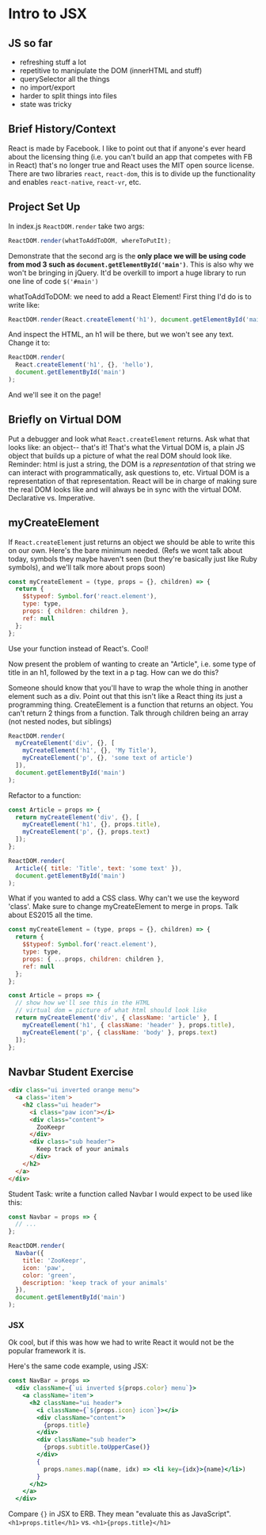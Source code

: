 # Intro to JSX

## JS so far
- refreshing stuff a lot
- repetitive to manipulate the DOM (innerHTML and stuff)
- querySelector all the things
- no import/export
- harder to split things into files
- state was tricky


## Brief History/Context

React is made by Facebook. I like to point out that if anyone's ever heard about the licensing thing (i.e. you can't build an app that competes with FB in React) that's no longer true and React uses the MIT open source license. There are two libraries `react`, `react-dom`, this is to divide up the functionality and enables `react-native`, `react-vr`, etc.

## Project Set Up

In index.js
`ReactDOM.render` take two args:

```js
ReactDOM.render(whatToAddToDOM, whereToPutIt);
```

Demonstrate that the second arg is the **only place we will be using code from mod 3 such as `document.getElementById('main')`**. This is also why we won't be bringing in jQuery. It'd be overkill to import a huge library to run one line of code `$('#main')`

whatToAddToDOM: we need to add a React Element! First thing I'd do is to write like:

```js
ReactDOM.render(React.createElement('h1'), document.getElementById('main'));
```

And inspect the HTML, an h1 will be there, but we won't see any text. Change it to:

```js
ReactDOM.render(
  React.createElement('h1', {}, 'hello'),
  document.getElementById('main')
);
```

And we'll see it on the page!

## Briefly on Virtual DOM

Put a debugger and look what `React.createElement` returns. Ask what that looks like: an object-- that's it! That's what the Virtual DOM is, a plain JS object that builds up a picture of what the real DOM should look like. Reminder: html is just a string, the DOM is a _representation_ of that string we can interact with programmatically, ask questions to, etc. Virtual DOM is a representation of that representation. React will be in charge of making sure the real DOM looks like and will always be in sync with the virtual DOM. Declarative vs. Imperative.

## myCreateElement

If `React.createElement` just returns an object we should be able to write this on our own. Here's the bare minimum needed. (Refs we wont talk about today, symbols they maybe haven't seen (but they're basically just like Ruby symbols), and we'll talk more about props soon)

```js
const myCreateElement = (type, props = {}, children) => {
  return {
    $$typeof: Symbol.for('react.element'),
    type: type,
    props: { children: children },
    ref: null
  };
};
```

Use your function instead of React's. Cool!

Now present the problem of wanting to create an "Article", i.e. some type of title in an h1, followed by the text in a p tag. How can we do this?

Someone should know that you'll have to wrap the whole thing in another element such as a div. Point out that this isn't like a React thing its just a programming thing. CreateElement is a function that returns an object. You can't return 2 things from a function. Talk through children being an array (not nested nodes, but siblings)

```js
ReactDOM.render(
  myCreateElement('div', {}, [
    myCreateElement('h1', {}, 'My Title'),
    myCreateElement('p', {}, 'some text of article')
  ]),
  document.getElementById('main')
);
```

Refactor to a function:

```js
const Article = props => {
  return myCreateElement('div', {}, [
    myCreateElement('h1', {}, props.title),
    myCreateElement('p', {}, props.text)
  ]);
};

ReactDOM.render(
  Article({ title: 'Title', text: 'some text' }),
  document.getElementById('main')
);
```

What if you wanted to add a CSS class. Why can't we use the keyword 'class'. Make sure to change myCreateElement to merge in props. Talk about ES2015 all the time.

```js
const myCreateElement = (type, props = {}, children) => {
  return {
    $$typeof: Symbol.for('react.element'),
    type: type,
    props: { ...props, children: children },
    ref: null
  };
};

const Article = props => {
  // show how we'll see this in the HTML
  // virtual dom = picture of what html should look like
  return myCreateElement('div', { className: 'article' }, [
    myCreateElement('h1', { className: 'header' }, props.title),
    myCreateElement('p', { className: 'body' }, props.text)
  ]);
};
```

## Navbar Student Exercise

```html
<div class="ui inverted orange menu">
  <a class='item'>
    <h2 class="ui header">
      <i class="paw icon"></i>
      <div class="content">
        ZooKeepr
      </div>
      <div class="sub header">
        Keep track of your animals
      </div>
    </h2>
  </a>
</div>
```

Student Task: write a function called Navbar I would expect to be used like this:

```js
const Navbar = props => {
  // ...
};

ReactDOM.render(
  Navbar({
    title: 'ZooKeepr',
    icon: 'paw',
    color: 'green',
    description: 'keep track of your animals'
  }),
  document.getElementById('main')
);
```

### JSX

Ok cool, but if this was how we had to write React it would not be the popular framework it is.

Here's the same code example, using JSX:

```jsx
const NavBar = props =>
  <div className={`ui inverted ${props.color} menu`}>
    <a className='item'>
      <h2 className="ui header">
        <i className={`${props.icon} icon`}></i>
        <div className="content">
          {props.title}
        </div>
        <div className="sub header">
          {props.subtitle.toUpperCase()}
        </div>
        {
          props.names.map((name, idx) => <li key={idx}>{name}</li>)
        }
      </h2>
    </a>
  </div>
```

Compare `{}` in JSX to ERB. They mean "evaluate this as JavaScript". `<h1>props.title</h1>` vs. `<h1>{props.title}</h1>`
